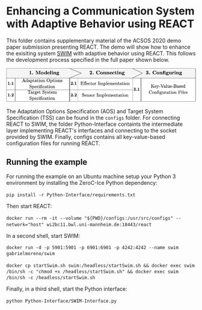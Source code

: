 # Enhancing a Communication System with Adaptive Behavior using REACT

This folder contains supplementary material of the ACSOS 2020 demo paper submission presenting REACT. The demo will show how to enhance the exisiting system [SWIM](https://github.com/cps-sei/swim) with adaptive behavior using REACT. This follows the development process specified in the full paper shown below.

![Development process of REACT](../figures/dev_process.png)

The Adaptation Options Specification (AOS) and Target System Specification (TSS) can be found in the `configs` folder. For connecting REACT to SWIM, the folder Python-Interface containts the intermediate layer implementing REACT's interfaces and connecting to the socket provided by SWIM. Finally, configs contains all key-value-based configuration files for running REACT.

## Running the example

For running the example on an Ubuntu machine setup your Python 3 environment by installing the ZeroC-Ice Python dependency:

`pip install -r Python-Interface/requirements.txt`

Then start REACT:

`docker run --rm -it --volume "${PWD}/configs:/usr/src/configs" --network="host" wi2bc11.bwl.uni-mannheim.de:18443/react`

In a second shell, start SWIM:

```
docker run -d -p 5901:5901 -p 6901:6901 -p 4242:4242 --name swim gabrielmoreno/swim

docker cp startSwim.sh swim:/headless/startSwim.sh && docker exec swim /bin/sh -c "chmod +x /headless/startSwim.sh" && docker exec swim /bin/sh -c /headless/startSwim.sh
```

Finally, in a third shell, start the Python interface:

`python Python-Interface/SWIM-Interface.py`